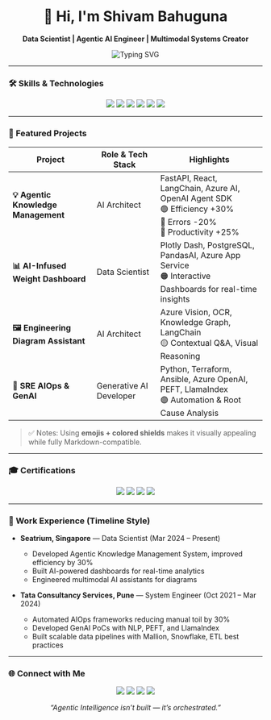 <h1 align="center">👋 Hi, I'm Shivam Bahuguna</h1>
<p align="center">
  <b>Data Scientist | Agentic AI Engineer | Multimodal Systems Creator</b>
</p>

<p align="center">
  <img src="https://readme-typing-svg.herokuapp.com?font=Fira+Code&size=28&color=00F0FF&center=true&vCenter=true&width=600&lines=Transforming+Data+into+Intelligence...;Building+Agentic+AI+Solutions...;Creating+Interactive+Dashboards..." alt="Typing SVG"/>
</p>

---

### 🛠️ Skills & Technologies

<p align="center">
  <img src="https://img.shields.io/badge/OpenAI-412991?logo=openai&logoColor=white&style=for-the-badge" />
  <img src="https://img.shields.io/badge/LangChain-1C3C3C?logo=chainlink&logoColor=white&style=for-the-badge" />
  <img src="https://img.shields.io/badge/FastAPI-009688?logo=fastapi&logoColor=white&style=for-the-badge" />
  <img src="https://img.shields.io/badge/Azure%20AI-008AD7?logo=microsoftazure&logoColor=white&style=for-the-badge" />
  <img src="https://img.shields.io/badge/React-20232A?logo=react&logoColor=61DAFB&style=for-the-badge" />
  <img src="https://img.shields.io/badge/PostgreSQL-4169E1?logo=postgresql&logoColor=white&style=for-the-badge" />
</p>

---

### 🚀 Featured Projects

| Project | Role & Tech Stack | Highlights |
|--------|-----------------|------------|
| **💡 Agentic Knowledge Management** | AI Architect | FastAPI, React, LangChain, Azure AI, OpenAI Agent SDK <br> 🟢 Efficiency +30% <br> 🔴 Errors -20% <br> 🔵 Productivity +25% |
| **📊 AI-Infused Weight Dashboard** | Data Scientist | Plotly Dash, PostgreSQL, PandasAI, Azure App Service <br> 🟠 Interactive Dashboards for real-time insights |
| **🖼 Engineering Diagram Assistant** | AI Architect | Azure Vision, OCR, Knowledge Graph, LangChain <br> 🟡 Contextual Q&A, Visual Reasoning |
| **🤖 SRE AIOps & GenAI** | Generative AI Developer | Python, Terraform, Ansible, Azure OpenAI, PEFT, LlamaIndex <br> 🟣 Automation & Root Cause Analysis |

> ✅ Notes: Using **emojis + colored shields** makes it visually appealing while fully Markdown-compatible.

---

### 🎓 Certifications

<p align="center">
  <img src="https://img.shields.io/badge/AWS%20ML-FF9900?logo=amazonaws&style=for-the-badge" />
  <img src="https://img.shields.io/badge/AWS%20Cloud%20Practitioner-232F3E?logo=amazonaws&style=for-the-badge" />
  <img src="https://img.shields.io/badge/Google%20ACE-4285F4?logo=googlecloud&style=for-the-badge" />
  <img src="https://img.shields.io/badge/Six%20Sigma-6C8CBF?logo=coursera&style=for-the-badge" />
</p>

---

### 💼 Work Experience (Timeline Style)

- **Seatrium, Singapore** — Data Scientist (Mar 2024 – Present)  
  - Developed Agentic Knowledge Management System, improved efficiency by 30%  
  - Built AI-powered dashboards for real-time analytics  
  - Engineered multimodal AI assistants for diagrams  

- **Tata Consultancy Services, Pune** — System Engineer (Oct 2021 – Mar 2024)  
  - Automated AIOps frameworks reducing manual toil by 30%  
  - Developed GenAI PoCs with NLP, PEFT, and LlamaIndex  
  - Built scalable data pipelines with Mallion, Snowflake, ETL best practices  

---

### 🌐 Connect with Me
<p align="center">
  <a href="https://github.com/Shivam26102022"><img src="https://img.shields.io/badge/GitHub-181717?logo=github&style=for-the-badge" /></a>
  <a href="https://www.linkedin.com/in/shivambahuguna88/"><img src="https://img.shields.io/badge/LinkedIn-0077B5?logo=linkedin&style=for-the-badge" /></a>
  <a href="mailto:shivambahuguna88@gmail.com"><img src="https://img.shields.io/badge/Email-D14836?logo=gmail&style=for-the-badge" /></a>
  <a href="https://shivam26102022.github.io/Shivam-Portfolio/index.html"><img src="https://img.shields.io/badge/Portfolio-0A66C2?logo=googlechrome&style=for-the-badge" /></a>
</p>

<p align="center">
  <i>“Agentic Intelligence isn’t built — it’s orchestrated.”</i>
</p>
